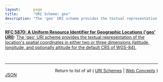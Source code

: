 ```yaml
---
layout:      page
title:       "URI Scheme: geo"
description: "The 'geo' URI scheme provides the textual representation of the location's spatial coordinates in either two or three dimensions (latitude, longitude, and optionally altitude for the default CRS of WGS-84)."
---
```


**[RFC 5870: A Uniform Resource Identifier for Geographic Locations ('geo' URI)](/specs/IETF/RFC/5870 "This document specifies a Uniform Resource Identifier (URI) for geographic locations using the 'geo' scheme name. A 'geo' URI identifies a physical location in a two- or three-dimensional coordinate reference system in a compact, simple, human-readable, and protocol-independent way. The default coordinate reference system used is the World Geodetic System 1984 (WGS-84)."):** [The 'geo' URI scheme provides the textual representation of the location's spatial coordinates in either two or three dimensions (latitude, longitude, and optionally altitude for the default CRS of WGS-84).](http://tools.ietf.org/html/rfc5870#section-3 "Read documentation for URI Scheme &#34;geo&#34;")

<br/>
<hr/>

<p style="float : left"><a href="geo.json" title="JSON representing this particular Web Concept value">JSON</a></p>
<p style="text-align: right">Return to list of all ( <a href="../uri-schemes">URI Schemes</a> | <a href="../">Web Concepts</a> )</p>
